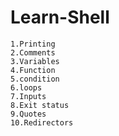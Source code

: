# Learn-Shell


```text
1.Printing
2.Comments
3.Variables
4.Function
5.condition
6.loops
7.Inputs
8.Exit status
9.Quotes
10.Redirectors




```
